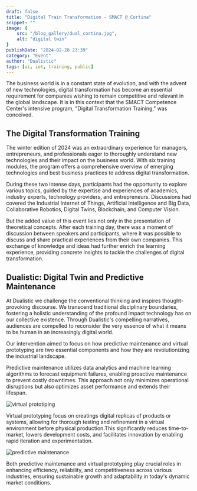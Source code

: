 ```yaml
---
draft: false
title: "Digital Train Transformation - SMACT @ Cortina"
snippet: ""
image: {
    src: "/blog_gallery/dual_cortina.jpg",
    alt: "digital twin"
}
publishDate: "2024-02-28 23:39"
category: "Event"
author: "Dualistic"
tags: [ai, iot, training, public]
---
```


The business world is in a constant state of evolution, and with the advent of new technologies, digital transformation has become an essential requirement for companies wishing to remain competitive and relevant in the global landscape. It is in this context that the SMACT Competence Center's intensive program, "Digital Transformation Training," was conceived.

## The Digital Transformation Training
The winter edition of 2024 was an extraordinary experience for managers, entrepreneurs, and professionals eager to thoroughly understand new technologies and their impact on the business world. With six training modules, the program offers a comprehensive overview of emerging technologies and best business practices to address digital transformation.

During these two intense days, participants had the opportunity to explore various topics, guided by the expertise and experiences of academics, industry experts, technology providers, and entrepreneurs. Discussions had covered the Industrial Internet of Things, Artificial Intelligence and Big Data, Collaborative Robotics, Digital Twins, Blockchain, and Computer Vision.

But the added value of this event lies not only in the presentation of theoretical concepts. After each training day, there was a moment of discussion between speakers and participants, where it  was possible to discuss and share practical experiences from their own companies. This exchange of knowledge and ideas had further enrich the learning experience, providing concrete insights to tackle the challenges of digital transformation.

## Dualistic: Digital Twin and Predictive Maintenance

At Dualistic we challenge the conventional thinking and inspires thought-provoking discourse. We transcend traditional disciplinary boundaries, fostering a holistic understanding of the profound impact technology has on our collective existence. Through Dualistic's compelling narratives, audiences are compelled to reconsider the very essence of what it means to be human in an increasingly digital world.

Our intervention aimed to focus on how predictive maintenance and virtual prototyping are two essential components and how they are revolutionizing the industrial landscape. 

Predictive maintenance utilizes data analytics and machine learning algorithms to forecast equipment failures, enabling proactive maintenance to prevent costly downtimes. This approach not only minimizes operational disruptions but also optimizes asset performance and extends their lifespan. 

![virtual prototiping](/blog_gallery/virtual_pro.jpg)

Virtual prototyping focus on creatings digital replicas of products or systems, allowing for thorough testing and refinement in a virtual environment before physical production.This significantly reduces time-to-market, lowers development costs, and facilitates innovation by enabling rapid iteration and experimentation. 

![predictive maintenance](/blog_gallery/predictive-maintenance.png)

Both predictive maintenance and virtual prototyping play crucial roles in enhancing efficiency, reliability, and competitiveness across various industries, ensuring sustainable growth and adaptability in today's dynamic market conditions.